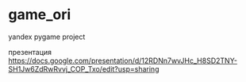 # game_ori
yandex pygame project

презентация
https://docs.google.com/presentation/d/12RDNn7wvJHc_H8SD2TNY-SH1Jw6ZdRwRvvj_COP_Txo/edit?usp=sharing

  
